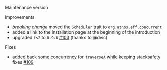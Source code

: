 Maintenance version

Improvements

 * *breaking change* moved the `Scheduler` trait to `org.atnos.eff.concurrent`
 * added a link to the installation page at the beginning of the introduction
 * upgraded `fs2` to `0.9.6` [#103](https://github.com/atnos-org/eff/issues/103) (thanks to @dvic)

Fixes

 * added back some concurrency for `traverseA` while keeping stacksafety fixes [#109](https://github.com/atnos-org/eff/issues/109)


